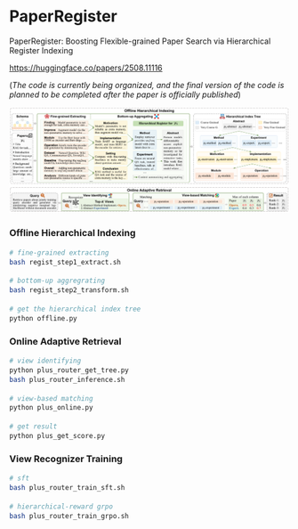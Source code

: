 # PaperRegister

PaperRegister: Boosting Flexible-grained Paper Search via Hierarchical Register Indexing 

https://huggingface.co/papers/2508.11116

(*The code is currently being organized, and the final version of the code is planned to be completed after the paper is officially published*)

![](utils/method.PNG)


### Offline Hierarchical Indexing

``` bash
# fine-grained extracting
bash regist_step1_extract.sh

# bottom-up aggregrating
bash regist_step2_transform.sh

# get the hierarchical index tree
python offline.py

```

### Online Adaptive Retrieval

``` bash
# view identifying
python plus_router_get_tree.py
bash plus_router_inference.sh

# view-based matching
python plus_online.py

# get result
python plus_get_score.py
```

### View Recognizer Training
``` bash
# sft
bash plus_router_train_sft.sh

# hierarchical-reward grpo
bash plus_router_train_grpo.sh
```
